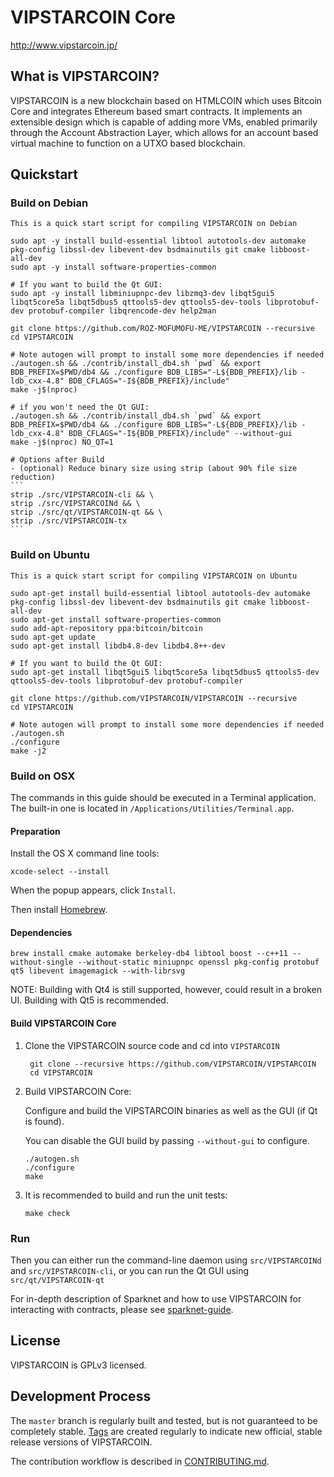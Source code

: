 VIPSTARCOIN Core
=========

http://www.vipstarcoin.jp/

What is VIPSTARCOIN?
-------------

VIPSTARCOIN is a new blockchain based on HTMLCOIN which uses Bitcoin Core and integrates Ethereum based smart contracts. It implements an extensible design which is capable of adding more VMs, enabled primarily through the Account Abstraction Layer, which allows for an account based virtual machine to function on a UTXO based blockchain. 


Quickstart
----------
### Build on Debian

    This is a quick start script for compiling VIPSTARCOIN on Debian

    sudo apt -y install build-essential libtool autotools-dev automake pkg-config libssl-dev libevent-dev bsdmainutils git cmake libboost-all-dev
    sudo apt -y install software-properties-common
 
    # If you want to build the Qt GUI:
    sudo apt -y install libminiupnpc-dev libzmq3-dev libqt5gui5 libqt5core5a libqt5dbus5 qttools5-dev qttools5-dev-tools libprotobuf-dev protobuf-compiler libqrencode-dev help2man

    git clone https://github.com/ROZ-MOFUMOFU-ME/VIPSTARCOIN --recursive
    cd VIPSTARCOIN

    # Note autogen will prompt to install some more dependencies if needed
    ./autogen.sh && ./contrib/install_db4.sh `pwd` && export BDB_PREFIX=$PWD/db4 && ./configure BDB_LIBS="-L${BDB_PREFIX}/lib -ldb_cxx-4.8" BDB_CFLAGS="-I${BDB_PREFIX}/include"
    make -j$(nproc)

    # if you won't need the Qt GUI:
    ./autogen.sh && ./contrib/install_db4.sh `pwd` && export BDB_PREFIX=$PWD/db4 && ./configure BDB_LIBS="-L${BDB_PREFIX}/lib -ldb_cxx-4.8" BDB_CFLAGS="-I${BDB_PREFIX}/include" --without-gui
    make -j$(nproc) NO_QT=1

    # Options after Build
    - (optional) Reduce binary size using strip (about 90% file size reduction)
    ```
    strip ./src/VIPSTARCOIN-cli && \
    strip ./src/VIPSTARCOINd && \
    strip ./src/qt/VIPSTARCOIN-qt && \
    strip ./src/VIPSTARCOIN-tx
    ```

### Build on Ubuntu

    This is a quick start script for compiling VIPSTARCOIN on Ubuntu

    sudo apt-get install build-essential libtool autotools-dev automake pkg-config libssl-dev libevent-dev bsdmainutils git cmake libboost-all-dev
    sudo apt-get install software-properties-common
    sudo add-apt-repository ppa:bitcoin/bitcoin
    sudo apt-get update
    sudo apt-get install libdb4.8-dev libdb4.8++-dev

    # If you want to build the Qt GUI:
    sudo apt-get install libqt5gui5 libqt5core5a libqt5dbus5 qttools5-dev qttools5-dev-tools libprotobuf-dev protobuf-compiler

    git clone https://github.com/VIPSTARCOIN/VIPSTARCOIN --recursive
    cd VIPSTARCOIN

    # Note autogen will prompt to install some more dependencies if needed
    ./autogen.sh
    ./configure 
    make -j2

### Build on OSX

The commands in this guide should be executed in a Terminal application.
The built-in one is located in `/Applications/Utilities/Terminal.app`.

#### Preparation

Install the OS X command line tools:

`xcode-select --install`

When the popup appears, click `Install`.

Then install [Homebrew](https://brew.sh).

#### Dependencies

    brew install cmake automake berkeley-db4 libtool boost --c++11 --without-single --without-static miniupnpc openssl pkg-config protobuf qt5 libevent imagemagick --with-librsvg

NOTE: Building with Qt4 is still supported, however, could result in a broken UI. Building with Qt5 is recommended.

#### Build VIPSTARCOIN Core

1. Clone the VIPSTARCOIN source code and cd into `VIPSTARCOIN`

        git clone --recursive https://github.com/VIPSTARCOIN/VIPSTARCOIN
        cd VIPSTARCOIN

2.  Build VIPSTARCOIN Core:

    Configure and build the VIPSTARCOIN binaries as well as the GUI (if Qt is found).

    You can disable the GUI build by passing `--without-gui` to configure.

        ./autogen.sh
        ./configure
        make

3.  It is recommended to build and run the unit tests:

        make check

### Run

Then you can either run the command-line daemon using `src/VIPSTARCOINd` and `src/VIPSTARCOIN-cli`, or you can run the Qt GUI using `src/qt/VIPSTARCOIN-qt`

For in-depth description of Sparknet and how to use VIPSTARCOIN for interacting with contracts, please see [sparknet-guide](doc/sparknet-guide.md).

License
-------

VIPSTARCOIN is GPLv3 licensed.

Development Process
-------------------

The `master` branch is regularly built and tested, but is not guaranteed to be
completely stable. [Tags](https://github.com/VIPSTARCOIN/VIPSTARCOIN/tags) are created
regularly to indicate new official, stable release versions of VIPSTARCOIN.

The contribution workflow is described in [CONTRIBUTING.md](CONTRIBUTING.md).

